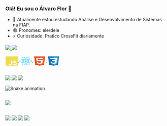 ### Olá! Eu sou o Álvaro Flor 👋

- 🌱 Atualmente estou estudando Análise e Desenvolvimento de Sistemas na FIAP.
- 😄 Pronomes: ele/dele
- ⚡ Curiosidade: Pratico CrossFit diariamente

<div>
  <a href="https://github.com/Alvaro-Flor-ISI">
  <img height="150em" src="https://github-readme-stats.vercel.app/api?username=Alvaro-Flor-ISI&show_icons=true&theme=dracula&include_all_commits=true&count_private=true"/>
  <img height="150em" src="https://github-readme-stats.vercel.app/api/top-langs/?username=Alvaro-Flor-ISI&layout=compact&langs_count=7&theme=dracula"/>
</div>
  
<div style="display: inline_block"><br>
  <img align="center" alt="Alvaro-Js" height="30" width="40" src="https://raw.githubusercontent.com/devicons/devicon/master/icons/javascript/javascript-plain.svg">
  <img align="center" alt="Alvaro-React" height="30" width="40" src="https://raw.githubusercontent.com/devicons/devicon/master/icons/react/react-original.svg">
  <img align="center" alt="Alvaro-HTML" height="30" width="40" src="https://raw.githubusercontent.com/devicons/devicon/master/icons/html5/html5-original.svg">
  <img align="center" alt="Alvaro-CSS" height="30" width="40" src="https://raw.githubusercontent.com/devicons/devicon/master/icons/css3/css3-original.svg">  
</div>
  
##
  
<div>
  <a href="https://instagram.com/alvaro.flor01" target="_blank"><img src="https://img.shields.io/badge/-Instagram-%23E4405F?style=for-the-badge&logo=instagram&logoColor=white" target="_blank"></a>
  <a href="https://www.linkedin.com/in/álvaro-gusmão-flor-5b65b4a0" target="_blank"><img src="https://img.shields.io/badge/LinkedIn-0077B5?style=for-the-badge&logo=linkedin&logoColor=white" target="_blank"></a>
  <a href = "mailto:alvaro.flor@senairs.org.br"><img src="https://img.shields.io/badge/Microsoft_Outlook-0078D4?style=for-the-badge&logo=microsoft-outlook&logoColor=white
"></a>  

![Snake animation](https://github.com/Alvaro-Flor-ISI/Alvaro-Flor-ISI/blob/output/github-contribution-grid-snake.svg)
  
##  
  <img src="https://img.shields.io/badge/Intel-Core_i5_10th-0071C5?style=for-the-badge&logo=intel&logoColor=white">
  
##
  
  <img src="https://img.shields.io/badge/iOS-000000?style=for-the-badge&logo=ios&logoColor=white">
  <img src="https://img.shields.io/badge/Linux-FCC624?style=for-the-badge&logo=linux&logoColor=black">
  <img src="https://img.shields.io/badge/Ubuntu-E95420?style=for-the-badge&logo=ubuntu&logoColor=white">
  <img src="https://img.shields.io/badge/Windows_11-0078D6?style=for-the-badge&logo=windows&logoColor=white">
 
</div>
